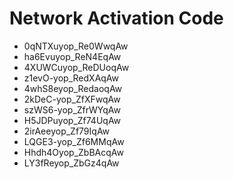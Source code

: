 # Network Activation Code
* 0qNTXuyop_Re0WwqAw
* ha6Evuyop_ReN4EqAw
* 4XUWCuyop_ReDUoqAw
* z1evO-yop_RedXAqAw
* 4whS8eyop_RedaoqAw
* 2kDeC-yop_ZfXFwqAw
* szWS6-yop_ZfrWYqAw
* H5JDPuyop_Zf74UqAw
* 2irAeeyop_Zf79IqAw
* LQGE3-yop_Zf6MMqAw
* Hhdh4Oyop_ZbBAcqAw
* LY3fReyop_ZbGz4qAw